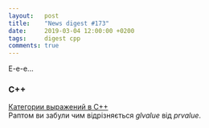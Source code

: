 ```yaml
---
layout:   post
title:    "News digest #173"
date:     2019-03-04 12:00:00 +0200
tags:     digest cpp
comments: true
---
```


Е-е-е...

### C++

[Категории выражений в C++](https://habr.com/ru/post/441742/)<br/>
Раптом ви забули чим відрізняється _glvalue_ від _prvalue_.
